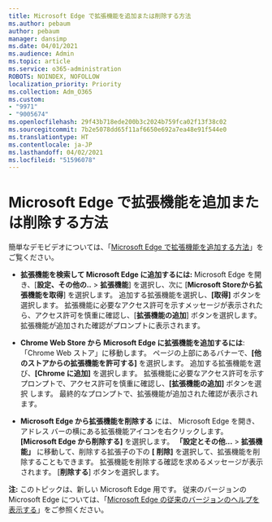 ```yaml
---
title: Microsoft Edge で拡張機能を追加または削除する方法
ms.author: pebaum
author: pebaum
manager: dansimp
ms.date: 04/01/2021
ms.audience: Admin
ms.topic: article
ms.service: o365-administration
ROBOTS: NOINDEX, NOFOLLOW
localization_priority: Priority
ms.collection: Adm_O365
ms.custom:
- "9971"
- "9005674"
ms.openlocfilehash: 29f43b718ede200b3c2024b759fca02f13f38c02
ms.sourcegitcommit: 7b2e5078dd65f11af6650e692a7ea48e91f544e0
ms.translationtype: HT
ms.contentlocale: ja-JP
ms.lasthandoff: 04/02/2021
ms.locfileid: "51596078"
---
```

# <a name="how-to-add-or-remove-extensions-in-microsoft-edge"></a>Microsoft Edge で拡張機能を追加または削除する方法

簡単なデモビデオについては、「[Microsoft Edge で拡張機能を追加する方法](https://support.microsoft.com/help/4027935/windows-10-add-or-remove-browser-extensions)」をご覧ください。

- **拡張機能を検索して Microsoft Edge に追加するには:** Microsoft Edge を開き、[**設定、その他の..** > **拡張機能**] を選択し、次に [**Microsoft Storeから拡張機能を取得**]  を選択します。 追加する拡張機能を選択し、**[取得]** ボタンを選択します。 拡張機能に必要なアクセス許可を示すメッセージが表示されたら、アクセス許可を慎重に確認し、[**拡張機能の追加**] ボタンを選択します。 拡張機能が追加された確認がプロンプトに表示されます。

- **Chrome Web Store から Microsoft Edge に拡張機能を追加するには**: 「Chrome Web ストア」に移動します。 ページの上部にあるバナーで、**[他のストアからの拡張機能を許可する]** を選択します。 追加する拡張機能を選び、**[Chrome に追加]** を選択します。 拡張機能に必要なアクセス許可を示すプロンプトで、アクセス許可を慎重に確認し、**[拡張機能の追加]** ボタンを選択 します。 最終的なプロンプトで、拡張機能が追加された確認が表示されます。

- **Microsoft Edge から拡張機能を削除する** には、 Microsoft Edge を開き、アドレス バーの横にある拡張機能アイコンを右クリックします。 **[Microsoft Edge から削除する]** を選択します。 **「設定とその他...** > **拡張機能」** に移動して、削除する拡張子の下の **[ 削除]** を選択して、拡張機能を削除することもできます。 拡張機能を削除する確認を求めるメッセージが表示されます。 [**削除する**] ボタンを選択します。

**注:** このトピックは、新しい Microsoft Edge 用です。 従来のバージョンの Microsoft Edge については、「[Microsoft Edge の従来のバージョンのヘルプを表示する](https://support.microsoft.com/hub/4522743/microsoft-edge-help)」をご参照ください。